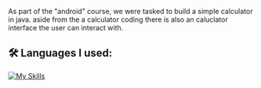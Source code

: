 As part of the "android" course, we were tasked to build a simple calculator in java. aside from the a calculator coding there is also an caluclator interface the user can interact with.


<h2>🛠 Languages I used:</h2>

[![My Skills](https://skillicons.dev/icons?i=java)](https://skillicons.dev)
